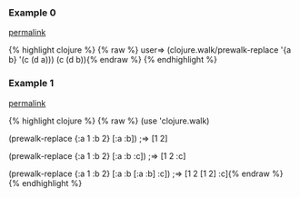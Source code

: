 ### Example 0
[permalink](#example-0)

{% highlight clojure %}
{% raw %}
user=> (clojure.walk/prewalk-replace '{a b} '(c (d a)))
(c (d b)){% endraw %}
{% endhighlight %}


### Example 1
[permalink](#example-1)

{% highlight clojure %}
{% raw %}
(use 'clojure.walk)

(prewalk-replace {:a 1 :b 2} [:a :b])
;=> [1 2]

(prewalk-replace {:a 1 :b 2} [:a :b :c])
;=> [1 2 :c]

(prewalk-replace {:a 1 :b 2} [:a :b [:a :b] :c])
;=> [1 2 [1 2] :c]{% endraw %}
{% endhighlight %}



